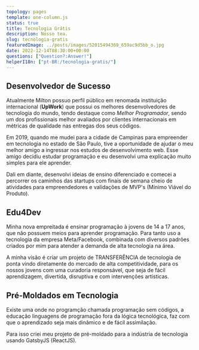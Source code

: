 ```yaml
---
topology: pages
template: one-column.js
status: true
title: Tecnologia Grátis
description: Nosso tea.
slug: tecnologia-gratis
featuredImage: ../posts/images/52015494369_659ac9d5bb_o.jpg
date: 2022-12-14T08:30:00+00:00
questions: ["Question?:Answer!"]
helperI18n: ["pt-BR:/tecnologia-gratis/"]
---
```


## Desenvolvedor de Sucesso

Atualmente Milton possuo perfil público em renomada instituição internacional (**UpWork**) que possui os melhores desenvolvedores de tecnologia do mundo, tendo destaque como _Melhor Programador_, sendo um dos profissionais melhor avaliados por clientes internacionais em métricas de qualidade nas entregas dos seus códigos.

Em 2019, quando me mudei para a cidade de Campinas para empreender em tecnologia no estado de São Paulo, tive a oportunidade de ajudar o meu melhor amigo a ingressar nos estudos de desenvolvimento web. Esse amigo decidiu estudar programação e eu desenvolvi uma explicação muito simples para ele aprender.

Dali em diante, desenvolvi ideias de ensino diferenciado e comecei a percorrer os caminhos das startups com finais de semana cheio de atividades para empreendedores e validações de MVP's (Mínimo Viável do Produto).

## Edu4Dev

Minha nova empreitada é ensinar programação à jovens de 14 a 17 anos, que não possuem meios para aprender programação. Para tanto uso a tecnologia da empresa Meta/Facebook, combinada com diversos padrões criados por mim para atender a demanda de alta tecnologia na área.

A minha visão é criar um projeto de TRANSFERÊNCIA de tecnologia de ponta vindo diretamente do mercado de alta competitividade, para os nossos jovens com uma curadoria responsável, que seja de fácil aprendizagem, divertida, disruptiva e com intervenções artísticas.

## Pré-Moldados em Tecnologia

Existe uma onde no programção chamada programação sem códigos, a educação linguagens de programação fora da lógica tecnológica, faz com que o aprendizado seja mais dinâmico e de fácil assimilação.

Para isso criei meu projeto de pré-moldado para a indústria de tecnologia usando GatsbyJS (ReactJS).
